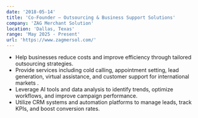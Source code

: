```yaml
---
date: '2018-05-14'
title: 'Co-Founder – Outsourcing & Business Support Solutions'
company: 'ZAG Merchant Solution'
location: 'Dallas, Texas'
range: 'May 2025 - Present'
url: 'https://www.zagmersol.com/'
---
```


- Help businesses reduce costs and improve efficiency through tailored outsourcing strategies.
- Provide services including cold calling, appointment setting, lead generation, virtual assistance, and customer support for international markets .
- Leverage AI tools and data analysis to identify trends, optimize workflows, and improve campaign performance.
- Utilize CRM systems and automation platforms to manage leads, track KPIs, and boost conversion rates.
